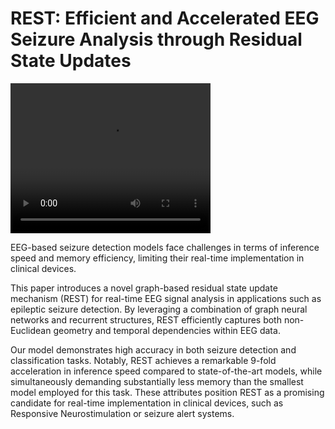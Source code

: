 # REST: Efficient and Accelerated EEG Seizure Analysis through Residual State Updates


<video width="320" height="240" controls>
  <source src="./static/videos/teaser.mp4" type="video/mp4">
</video>


EEG-based seizure detection models face challenges in terms of inference speed and memory efficiency, limiting their real-time implementation in clinical devices.

This paper introduces a novel graph-based residual state update mechanism (REST) for real-time EEG signal analysis in applications such as epileptic seizure detection. By leveraging a combination of graph neural networks and recurrent structures, REST efficiently captures both non-Euclidean geometry and temporal dependencies within EEG data.

Our model demonstrates high accuracy in both seizure detection and classification tasks. Notably, REST achieves a remarkable 9-fold acceleration in inference speed compared to state-of-the-art models, while simultaneously demanding substantially less memory than the smallest model employed for this task. These attributes position REST as a promising candidate for real-time implementation in clinical devices, such as Responsive Neurostimulation or seizure alert systems.
